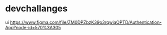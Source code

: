 # devchallanges
ui 
https://www.figma.com/file/ZM0DPZbzK39o3rqwiaOPTD/Authentication-App?node-id=570%3A305
